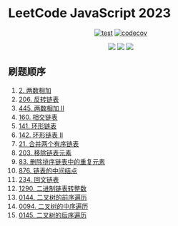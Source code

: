 # LeetCode JavaScript 2023

<div align="center">

[![test](https://github.com/tjx666/leetcode-javascript-2023/actions/workflows/test.yml/badge.svg)](https://github.com/tjx666/leetcode-javascript-2023/actions/workflows/test.yml) [![codecov](https://codecov.io/gh/tjx666/leetcode-javascript-2023/branch/main/graph/badge.svg?token=FQDHJODKYD)](https://codecov.io/gh/tjx666/leetcode-javascript-2023)

<img src="https://img.shields.io/badge/progress-15/200-green" />
<img src="https://img.shields.io/badge/easy-13-green" />
<img src="https://img.shields.io/badge/medium-2-yellow" />

</div>

## 刷题顺序

1. [2. 两数相加](https://leetcode.cn/problems/add-two-numbers/)
2. [206. 反转链表](https://leetcode.cn/problems/reverse-linked-list/)
3. [445. 两数相加 II](https://leetcode.cn/problems/add-two-numbers-ii/)
4. [160. 相交链表](https://leetcode.cn/problems/intersection-of-two-linked-lists/)
5. [141. 环形链表](https://leetcode.cn/problems/linked-list-cycle/)
6. [142. 环形链表 II](https://leetcode.cn/problems/linked-list-cycle-ii/)
7. [21. 合并两个有序链表](https://leetcode.cn/problems/merge-two-sorted-lists/description/)
8. [203. 移除链表元素](https://leetcode.cn/problems/remove-linked-list-elements/)
9. [83. 删除排序链表中的重复元素](https://leetcode.cn/problems/remove-duplicates-from-sorted-list/description)
10. [876. 链表的中间结点](https://leetcode.cn/problems/middle-of-the-linked-list/description/)
11. [234. 回文链表](https://leetcode.cn/problems/palindrome-linked-list/)
12. [1290. 二进制链表转整数](https://leetcode.cn/problems/convert-binary-number-in-a-linked-list-to-integer/description/)
13. [0144. 二叉树的前序遍历](https://leetcode.cn/problems/binary-tree-preorder-traversal/)
14. [0094. 二叉树的中序遍历](https://leetcode.cn/problems/binary-tree-inorder-traversal/description/)
15. [0145. 二叉树的后序遍历](https://leetcode.cn/problems/binary-tree-postorder-traversal/description/)
